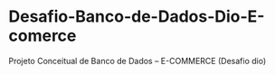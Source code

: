 # Desafio-Banco-de-Dados-Dio-E-comerce
Projeto Conceitual de Banco de Dados – E-COMMERCE (Desafio dio)
